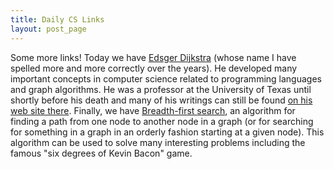 ```yaml
---
title: Daily CS Links
layout: post_page
---
```


Some more links! Today we have [Edsger
Dijkstra](https://en.wikipedia.org/wiki/Edsger_W._Dijkstra) (whose name I have
spelled more and more correctly over the years). He developed many important
concepts in computer science related to programming languages and graph
algorithms. He was a professor at the University of Texas until shortly before
his death and many of his writings can still be found [on his web site
there](http://www.cs.utexas.edu/users/EWD/). Finally, we have [Breadth-first
search](https://en.wikipedia.org/wiki/Breadth-first_search), an algorithm for
finding a path from one node to another node in a graph (or for searching for
something in a graph in an orderly fashion starting at a given node). This
algorithm can be used to solve many interesting problems including the famous
"six degrees of Kevin Bacon" game.
